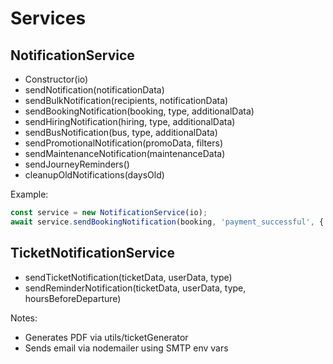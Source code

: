 # Services

## NotificationService
- Constructor(io)
- sendNotification(notificationData)
- sendBulkNotification(recipients, notificationData)
- sendBookingNotification(booking, type, additionalData)
- sendHiringNotification(hiring, type, additionalData)
- sendBusNotification(bus, type, additionalData)
- sendPromotionalNotification(promoData, filters)
- sendMaintenanceNotification(maintenanceData)
- sendJourneyReminders()
- cleanupOldNotifications(daysOld)

Example:
```javascript
const service = new NotificationService(io);
await service.sendBookingNotification(booking, 'payment_successful', { amount: 5000, currency: '₦' });
```

## TicketNotificationService
- sendTicketNotification(ticketData, userData, type)
- sendReminderNotification(ticketData, userData, type, hoursBeforeDeparture)

Notes:
- Generates PDF via utils/ticketGenerator
- Sends email via nodemailer using SMTP env vars